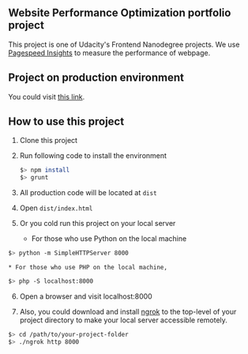 ## Website Performance Optimization portfolio project
This project is one of Udacity's Frontend Nanodegree projects. We use [Pagespeed Insights](https://developers.google.com/speed/pagespeed/insights/) to measure the performance of webpage.

## Project on production environment
You could visit [this link](http://zhenhangtung.github.io/frontend-nanodegree-mobile-portfolio/).

## How to use this project
1. Clone this project
2. Run following code to install the environment

	```bash
	$> npm install
	$> grunt
	```
	
3. All production code will be located at ```dist```
4. Open ```dist/index.html```
5. Or you cold run this project on your local server

	* For those who use Python on the local machine

  ```bash
  $> python -m SimpleHTTPServer 8000
  ```
  
	* For those who use PHP on the local machine,

  ```bash
  $> php -S localhost:8000
  ```
  
6. Open a browser and visit localhost:8000

7. Also, you could download and install [ngrok](https://ngrok.com/) to the top-level of your project directory to make your local server accessible remotely.

  ``` bash
  $> cd /path/to/your-project-folder
  $> ./ngrok http 8000
  ```


